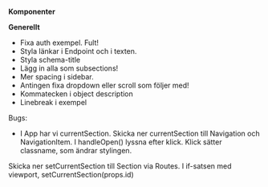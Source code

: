 **Komponenter**

**Generellt**

- Fixa auth exempel. Fult!
- Styla länkar i Endpoint och i texten. 
- Styla schema-title
- Lägg in alla som subsections! 
- Mer spacing i sidebar. 
- Antingen fixa dropdown eller scroll som följer med! 
- Kommatecken i object description 
- Linebreak i exempel

Bugs:

- I App har vi currentSection. Skicka ner currentSection till Navigation och NavigationItem. I handleOpen() lyssna efter klick.
  Klick sätter classname, som ändrar stylingen.

Skicka ner setCurrentSection till Section via Routes. I if-satsen med viewport, setCurrentSection(props.id)

